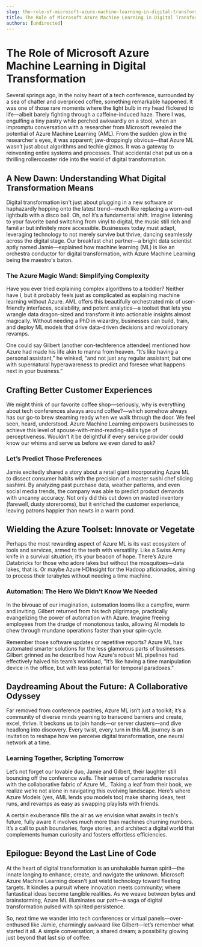 ```yaml
---
slug: the-role-of-microsoft-azure-machine-learning-in-digital-transformation
title: The Role of Microsoft Azure Machine Learning in Digital Transformation
authors: [undirected]
---
```



# The Role of Microsoft Azure Machine Learning in Digital Transformation

Several springs ago, in the noisy heart of a tech conference, surrounded by a sea of chatter and overpriced coffee, something remarkable happened. It was one of those rare moments where the light bulb in my head flickered to life—albeit barely fighting through a caffeine-induced haze. There I was, engulfing a tiny pastry while perched awkwardly on a stool, when an impromptu conversation with a researcher from Microsoft revealed the potential of Azure Machine Learning (AML). From the sudden glow in the researcher's eyes, it was apparent; jaw-droppingly obvious—that Azure ML wasn’t just about algorithms and techie gizmos. It was a gateway to reinventing entire systems and processes. That accidental chat put us on a thrilling rollercoaster ride into the world of digital transformation. 

## A New Dawn: Understanding What Digital Transformation Means

Digital transformation isn't just about plugging in a new software or haphazardly hopping onto the latest trend—much like replacing a worn-out lightbulb with a disco ball. Oh, no! It’s a fundamental shift. Imagine listening to your favorite band switching from vinyl to digital, the music still rich and familiar but infinitely more accessible. Businesses today must adapt, leveraging technology to not merely survive but thrive, dancing seamlessly across the digital stage. Our breakfast chat partner—a bright data scientist aptly named Jamie—explained how machine learning (ML) is like an orchestra conductor for digital transformation, with Azure Machine Learning being the maestro's baton.

### The Azure Magic Wand: Simplifying Complexity

Have you ever tried explaining complex algorithms to a toddler? Neither have I, but it probably feels just as complicated as explaining machine learning without Azure. AML offers this beautifully orchestrated mix of user-friendly interfaces, scalability, and potent analytics—a toolset that lets you wrangle data dragon-sized and transform it into actionable insights almost magically. Without needing a PhD in wizardry, businesses can build, train, and deploy ML models that drive data-driven decisions and revolutionary revamps.

One could say Gilbert (another con-techference attendee) mentioned how Azure had made his life akin to manna from heaven. “It’s like having a personal assistant,” he winked, “and not just any regular assistant, but one with supernatural hyperawareness to predict and foresee what happens next in your business.”

## Crafting Better Customer Experiences

We might think of our favorite coffee shop—seriously, why is everything about tech conferences always around coffee?—which somehow always has our go-to brew steaming ready when we walk through the door. We feel seen, heard, understood. Azure Machine Learning empowers businesses to achieve this level of spouse-with-mind-reading-skills type of perceptiveness. Wouldn’t it be delightful if every service provider could know our whims and serve us before we even dared to ask?

### Let’s Predict Those Preferences

Jamie excitedly shared a story about a retail giant incorporating Azure ML to dissect consumer habits with the precision of a master sushi chef slicing sashimi. By analyzing past purchase data, weather patterns, and even social media trends, the company was able to predict product demands with uncanny accuracy. Not only did this cut down on wasted inventory (farewell, dusty storerooms), but it enriched the customer experience, leaving patrons happier than newts in a warm pond. 

## Wielding the Azure Toolset: Innovate or Vegetate

Perhaps the most rewarding aspect of Azure ML is its vast ecosystem of tools and services, armed to the teeth with versatility. Like a Swiss Army knife in a survival situation; it’s your beacon of hope. There’s Azure Databricks for those who adore lakes but without the mosquitoes—data lakes, that is. Or maybe Azure HDInsight for the Hadoop aficionados, aiming to process their terabytes without needing a time machine.

### Automation: The Hero We Didn’t Know We Needed

In the bivouac of our imagination, automation looms like a campfire, warm and inviting. Gilbert returned from his tech pilgrimage, practically evangelizing the power of automation with Azure. Imagine freeing employees from the drudge of monotonous tasks, allowing AI models to chew through mundane operations faster than your spin-cycle.

Remember those software updates or repetitive reports? Azure ML has automated smarter solutions for the less glamorous parts of businesses. Gilbert grinned as he described how Azure's robust ML pipelines had effectively halved his team’s workload, "It’s like having a time manipulation device in the office, but with less potential for temporal paradoxes."

## Daydreaming About the Future: A Collaborative Odyssey

Far removed from conference pastries, Azure ML isn’t just a toolkit; it’s a community of diverse minds yearning to transcend barriers and create, excel, thrive. It beckons us to join hands—or server clusters—and dive headlong into discovery. Every twist, every turn in this ML journey is an invitation to reshape how we perceive digital transformation, one neural network at a time.

### Learning Together, Scripting Tomorrow

Let’s not forget our lovable duo, Jamie and Gilbert, their laughter still bouncing off the conference walls. Their sense of camaraderie resonates with the collaborative fabric of Azure ML. Taking a leaf from their book, we realize we’re not alone in navigating this evolving landscape. Here’s where Azure Models (yes, AML lends you models too) make sharing ideas, test runs, and revamps as easy as swapping playlists with friends.

A certain exuberance fills the air as we envision what awaits in tech's future, fully aware it involves much more than machines churning numbers. It’s a call to push boundaries, forge stories, and architect a digital world that complements human curiosity and fosters effortless efficiencies.

## Epilogue: Beyond the Last Line of Code

At the heart of digital transformation is an unshakable human spirit—the innate longing to enhance, create, and navigate the unknown. Microsoft Azure Machine Learning doesn't just wield technology toward fleeting targets. It kindles a pursuit where innovation meets community; where fantastical ideas become tangible realities. As we weave between bytes and brainstorming, Azure ML illuminates our path—a saga of digital transformation pulsed with spirited persistence.

So, next time we wander into tech conferences or virtual panels—over-enthused like Jamie, charmingly awkward like Gilbert—let’s remember what started it all. A simple conversation; a shared dream; a possibility glowing just beyond that last sip of coffee.